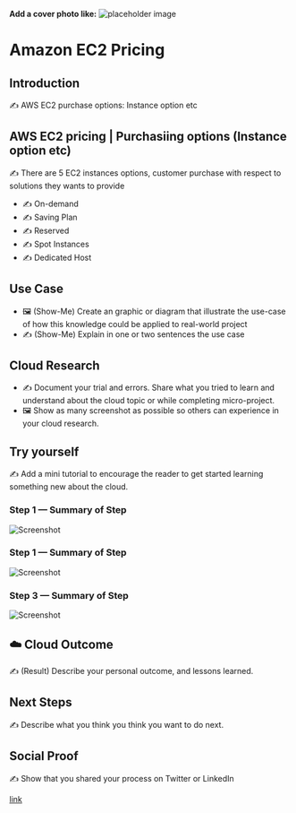 **Add a cover photo like:**
![placeholder image](https://via.placeholder.com/1200x600)

# Amazon EC2 Pricing

## Introduction

✍️ AWS EC2 purchase options:
Instance option etc
## AWS EC2 pricing | Purchasiing options (Instance option etc)

✍️ There are 5 EC2 instances options, customer purchase with respect to solutions they wants to provide

- ✍️ On-demand
- ✍ Saving Plan
- ✍️ Reserved
- ✍️ Spot Instances
- ✍️ Dedicated Host

## Use Case

- 🖼️ (Show-Me) Create an graphic or diagram that illustrate the use-case of how this knowledge could be applied to real-world project
- ✍️ (Show-Me) Explain in one or two sentences the use case

## Cloud Research

- ✍️ Document your trial and errors. Share what you tried to learn and understand about the cloud topic or while completing micro-project.
- 🖼️ Show as many screenshot as possible so others can experience in your cloud research.

## Try yourself

✍️ Add a mini tutorial to encourage the reader to get started learning something new about the cloud.

### Step 1 — Summary of Step

![Screenshot](https://via.placeholder.com/500x300)

### Step 1 — Summary of Step

![Screenshot](https://via.placeholder.com/500x300)

### Step 3 — Summary of Step

![Screenshot](https://via.placeholder.com/500x300)

## ☁️ Cloud Outcome

✍️ (Result) Describe your personal outcome, and lessons learned.

## Next Steps

✍️ Describe what you think you think you want to do next.

## Social Proof

✍️ Show that you shared your process on Twitter or LinkedIn

[link](link)
